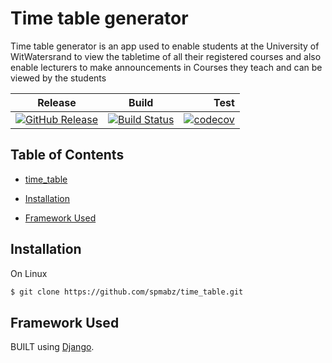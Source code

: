 # Time table generator

Time table generator is an app used to enable students at the University of WitWatersrand to view the tabletime of all
their registered courses and also enable lecturers to make announcements in Courses they teach and can be viewed by the students 


|Release|Build        |Test    |
|-------|-------------|-------:|
|[![GitHub Release](https://img.shields.io/badge/release-v4.0-blue.svg)](https://github.com/spmabz/time_table/releases) |[![Build Status](https://travis-ci.com/spmabz/time_table.svg?branch=master)](https://travis-ci.com/spmabz/time_table)|[![codecov](https://codecov.io/gh/spmabz/time_table/branch/master/graph/badge.svg)](https://codecov.io/gh/spmabz/time_table)|


## Table of Contents
* [time_table](https://github.com/spmabz/time_table#time_table)
* [Installation](https://github.com/spmabz/time_table#installation)

* [Framework Used](https://github.com/spmabz/time_table#framework-used)

## Installation
On Linux
```bash
$ git clone https://github.com/spmabz/time_table.git

```

## Framework Used
 BUILT  using [Django](https://www.djangoproject.com/).
 
